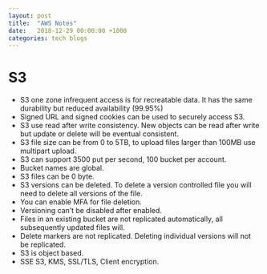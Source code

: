 ```yaml
---
layout: post
title:  "AWS Notes"
date:   2018-12-29 00:00:00 +1000
categories: tech blogs
---
```


# S3
* S3 one zone infrequent access is for recreatable data. It has the same durability but reduced availability (99.95%)
* Signed URL and signed cookies can be used to securely access S3.
* S3 use read after write consistency. New objects can be read after write but update or delete will be eventual consistent. 
* S3 file size can be from 0 to 5TB, to upload files larger than 100MB use multipart upload.
* S3 can support 3500 put per second, 100 bucket per account.
* Bucket names are global.
* S3 files can be 0 byte.
* S3 versions can be deleted. To delete a version controlled file you will need to delete all versions of the file.
* You can enable MFA for file deletion.
* Versioning can’t be disabled after enabled.
* Files in an existing bucket are not replicated automatically, all subsequently updated files will.
* Delete markers are not replicated. Deleting individual versions will not be replicated.
* S3 is object based.
* SSE S3, KMS, SSL/TLS, Client encryption.
